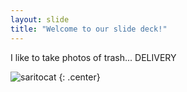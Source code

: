 ```yaml
---
layout: slide
title: "Welcome to our slide deck!"
---
```


I like to take photos of trash... DELIVERY

![saritocat](https://octodex.github.com/images/saritocat.png)
{: .center}
